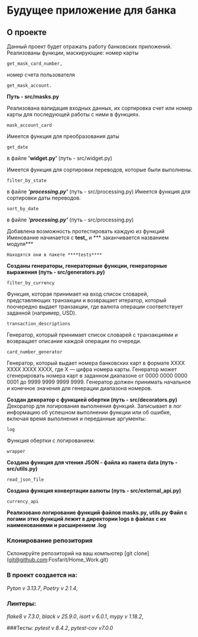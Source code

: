 # Будущее приложение для банка

## О проекте
Данный проект будет отражать работу
банковских приложений.
Реализованы функции, маскирующие: 
номер карты 
```
get_mask_card_number,
```
номер счета пользователя
```
get_mask_account.
```
****Путь - src/masks.py****

Реализована валидация входных данных,
их сортировка счет или номер карты
для последующей работы с ними в функциях.
```
mask_account_card
```
Имеется функция для преобразования даты
```
get_date
```
в файле ****'widget.py'**** (путь - src/widget.py) 

Имеется функция для сортировки переводов, которые были выполнены.
```
filter_by_state
```
в файле ***'processing.py'*** (путь - src/processing.py) 
Имеется функция для сортировки даты переводов.
```
sort_by_date
```
в файле ***'processing.py'*** (путь - src/processing.py) 

Добавлена возможность протестировать каждую из функций
Именование начинается с ****test_**** и *** заканчивается названием модуля***
```
Находятся они в пакете ****tests****
```

****Созданы генераторы, генераторные функции, генераторные выражения (путь - src/generators.py)****
```
filter_by_currency
``` 
Функция, которая принимает на вход список словарей,
представляющих транзакции и возвращает итератор,
который поочередно выдает транзакции,
где валюта операции соответствует заданной (например, USD).
```
transaction_descriptions
```
Генератор, который принимает список словарей с транзакциями и
возвращает описание каждой операции по очереди.
```
card_number_generator
```
Генератор, который выдает номера банковских карт в формате XXXX XXXX XXXX XXXX,
где X — цифра номера карты. Генератор может сгенерировать номера карт в заданном диапазоне
от 0000 0000 0000 0001 до 9999 9999 9999 9999.
Генератор должен принимать начальное и конечное значения для генерации диапазона номеров.

****Создан декоратор c функцией обертки (путь - src/decorators.py)****
Декоратор для логирования выполнения функций.
Записывает в лог информацию об успешном выполнении функции или об ошибке,
включая время выполнения и переданные аргументы:
```
log
```
Функция обертки с логированием:
```
wrapper
``` 
****Создана функция для чтения JSON - файла из пакета data (путь - src/utils.py)****
```
read_json_file
```
****Создана функция конвертации валюты (путь - src/external_api.py)****
```
currency_api
```
****Реализовано логирование функций файлов masks.py, utils.py 
Файл с логами этих функций лежит в директории logs в файлах
с их наименованиями и расширением .log****

### Клонирование репозитория
Склонируйте репозиторий на ваш компьютер
[git clone] (git@github.com:Fosfarit/Home_Work.git)



### В проект создается на:
*Pyton v 3.13.7*,
*Poetry v 2.1.4*,


### Линтеры:
*flake8 v 7.3.0*,
*black v 25.9.0*,
*isort v 6.0.1*,
*mypy v 1.18.2*,

###Тесты:
*pytest v 8.4.2*,
*pytest-cov v7.0.0*
